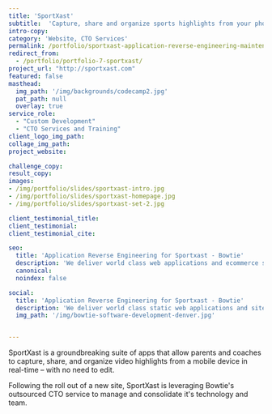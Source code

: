 ```yaml
---
title: 'SportXast'
subtitle:  'Capture, share and organize sports highlights from your phone.'
intro-copy:
category: 'Website, CTO Services'
permalink: /portfolio/sportxast-application-reverse-engineering-maintenance/
redirect_from:
  - /portfolio/portfolio-7-sportxast/
project_url: "http://sportxast.com"
featured: false
masthead:
  img_path: '/img/backgrounds/codecamp2.jpg'
  pat_path: null
  overlay: true
service_role:
  - "Custom Development"
  - "CTO Services and Training"
client_logo_img_path:
collage_img_path:
project_website:

challenge_copy:
result_copy:
images:
- /img/portfolio/slides/sportxast-intro.jpg
- /img/portfolio/slides/sportxast-homepage.jpg
- /img/portfolio/slides/sportxast-set-2.jpg

client_testimonial_title:
client_testimonial:
client_testimonial_cite:

seo:
  title: 'Application Reverse Engineering for Sportxast - Bowtie'
  description: 'We deliver world class web applications and ecommerce sites. Contact us to execute your next Public Sector, Healthcare, or software MVP.'
  canonical:
  noindex: false

social:
  title: 'Application Reverse Engineering for Sportxast - Bowtie'
  description: 'We deliver world class static web applications and sites. Work with us on your next Public Sector, Healthcare, or software MVP project.'
  img_path: '/img/bowtie-software-development-denver.jpg'


---
```

SportXast is a groundbreaking suite of apps that allow parents and coaches to capture, share, and organize video highlights from a mobile device in real-time – with no need to edit.

Following the roll out of a new site, SportXast is leveraging Bowtie's outsourced CTO service to manage and consolidate it's technology and team.
